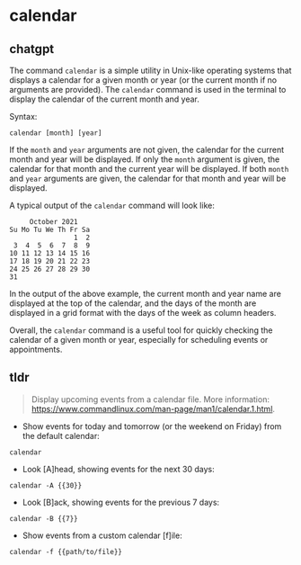 # calendar 
## chatgpt 
The command `calendar` is a simple utility in Unix-like operating systems that displays a calendar for a given month or year (or the current month if no arguments are provided). The `calendar` command is used in the terminal to display the calendar of the current month and year.

Syntax:

```shell
calendar [month] [year]
```

If the `month` and `year` arguments are not given, the calendar for the current month and year will be displayed. If only the `month` argument is given, the calendar for that month and the current year will be displayed. If both `month` and `year` arguments are given, the calendar for that month and year will be displayed.

A typical output of the `calendar` command will look like:

```
     October 2021      
Su Mo Tu We Th Fr Sa  
                1  2  
 3  4  5  6  7  8  9  
10 11 12 13 14 15 16  
17 18 19 20 21 22 23  
24 25 26 27 28 29 30  
31 
```

In the output of the above example, the current month and year name are displayed at the top of the calendar, and the days of the month are displayed in a grid format with the days of the week as column headers.

Overall, the `calendar` command is a useful tool for quickly checking the calendar of a given month or year, especially for scheduling events or appointments. 

## tldr 
 
> Display upcoming events from a calendar file.
> More information: <https://www.commandlinux.com/man-page/man1/calendar.1.html>.

- Show events for today and tomorrow (or the weekend on Friday) from the default calendar:

`calendar`

- Look [A]head, showing events for the next 30 days:

`calendar -A {{30}}`

- Look [B]ack, showing events for the previous 7 days:

`calendar -B {{7}}`

- Show events from a custom calendar [f]ile:

`calendar -f {{path/to/file}}`
